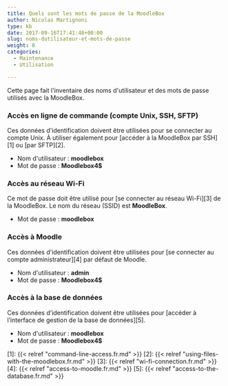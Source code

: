 ```yaml
---
title: Quels sont les mots de passe de la MoodleBox
author: Nicolas Martignoni
type: kb
date: 2017-09-16T17:41:48+00:00
slug: noms-dutilisateur-et-mots-de-passe
weight: 8
categories:
  - Maintenance
  - Utilisation

---
```

Cette page fait l'inventaire des noms d'utilisateur et des mots de passe utilisés avec la MoodleBox.

### Accès en ligne de commande (compte Unix, SSH, SFTP)

Ces données d'identification doivent être utilisées pour se connecter au compte Unix. À utiliser également pour [accéder à la MoodleBox par SSH][1] ou [par SFTP][2].

  * Nom d'utilisateur : __moodlebox__
  * Mot de passe : __Moodlebox4$__

### Accès au réseau Wi-Fi

Ce mot de passe doit être utilisé pour [se connecter au réseau Wi-Fi][3] de la MoodleBox. Le nom du réseau (SSID) est __MoodleBox__.

  * Mot de passe : __moodlebox__

### Accès à Moodle

Ces données d'identification doivent être utilisées pour [se connecter au compte administrateur][4] par défaut de Moodle.

  * Nom d'utilisateur : __admin__
  * Mot de passe : __Moodlebox4$__

### Accès à la base de données

Ces données d'identification doivent être utilisées pour [accéder à l’interface de gestion de la base de données][5].

  * Nom d'utilisateur : __moodlebox__
  * Mot de passe : __Moodlebox4$__

 [1]: {{< relref "command-line-access.fr.md" >}}
 [2]: {{< relref "using-files-with-the-moodlebox.fr.md" >}}
 [3]: {{< relref "wi-fi-connection.fr.md" >}}
 [4]: {{< relref "access-to-moodle.fr.md" >}}
 [5]: {{< relref "access-to-the-database.fr.md" >}}
